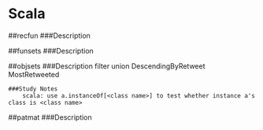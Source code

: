 # Scala

##recfun
    ###Description

##funsets
    ###Description

##objsets
    ###Description
        filter
        union
        DescendingByRetweet
            MostRetweeted

    ###Study Notes
        scala: use a.instanceOf[<class name>] to test whether instance a's class is <class name>

##patmat
    ###Description

